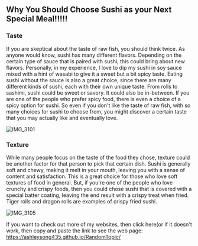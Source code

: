 ## Why You Should Choose Sushi as your Next Special Meal!!!!!

### Taste
If you are skeptical about the taste of raw fish, you should think twice. As anyone would know, sushi has many different flavors. Depending on the certain type of sauce that is paired with sushi, this could bring about new flavors. Personally, in my experience, I love to dip my sushi in soy sauce mixed with a hint of wasabi to give it a sweet but a bit spicy taste. Eating sushi without the sauce is also a great choice, since there are many different kinds of sushi, each with their own unique taste. From rolls to sashimi, sushi could be sweet or savory. It could also be in-between. If you are one of the people who prefer spicy food, there is even a choice of a spicy option for sushi. So even if you don't like the taste of raw fish, with so many choices for sushi to choose from, you might discover a certain taste that you may actually like and eventually love.

![IMG_3101](https://user-images.githubusercontent.com/91553925/135563679-60b2c914-183a-4e02-958d-4d58d8485d67.jpg)


### Texture
While many people focus on the taste of the food they chose, texture could be another factor for that person to pick that certain dish. Sushi is generally soft and chewy, making it melt in your mouth, leaving you with a sense of content and satisfaction. This is a great choice for those who love soft textures of food in general. But, if you're one of the people who love crunchy and crispy foods, then you could chose sushi that is covered with a special batter coating, leaving the end result with a crispy treat when fried. Tiger rolls and dragon rolls are examples of crispy fried sushi.  

![IMG_3105](https://user-images.githubusercontent.com/91553925/135565317-9531a423-e838-45f3-a9c7-e0716d5a06c1.jpg)

If you want to check out more of my websites, then click here(or if it doesn't work, then copy and paste the link to see the web page: https://ashleysong435.github.io/RandomTopic/
